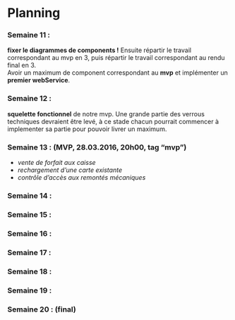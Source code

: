 # Planning

### Semaine 11 :
**fixer le diagrammes de components !** Ensuite répartir le travail correspondant au mvp en 3, puis répartir le travail correspondant au rendu final en 3.<br/>
Avoir un maximum de component correspondant au **mvp** et implémenter un **premier webService**.

### Semaine 12 :
**squelette fonctionnel** de notre mvp. Une grande partie des verrous techniques devraient être levé, à ce stade chacun pourrait commencer à implementer sa partie pour pouvoir livrer un maximum.

### Semaine 13 : (MVP, 28.03.2016, 20h00, tag “mvp”)
* *vente de forfait aux caisse*
* *rechargement d’une carte existante*
* *contrôle d’accès aux remontés mécaniques*


### Semaine 14 :

### Semaine 15 :

### Semaine 16 :

### Semaine 17 :

### Semaine 18 :

### Semaine 19 :

### Semaine 20 : (final)

